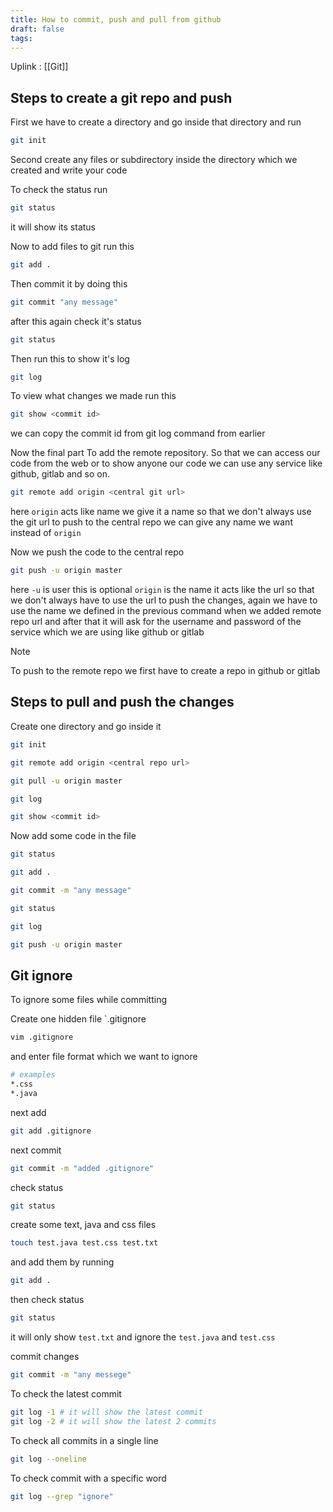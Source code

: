 ```yaml
---
title: How to commit, push and pull from github
draft: false
tags:
---
```

Uplink : [[Git]]

## Steps to create a git repo and push

First we have to create a directory and go inside that directory and run
```bash
git init
```

Second create any files or subdirectory inside the directory which we created and write your code

To check the status run
```bash
git status
```
it will show its status

Now to add files to git run this
```bash
git add .
```

Then commit it by doing this
```bash
git commit "any message"
```

after this again check it's status 
```bash
git status
```

Then run this to show it's log
```bash
git log
```

To view what changes we made run this
```bash
git show <commit id>
```
we can copy the commit id from git log command from earlier

Now the final part
To add the remote repository. So that we can access our code from the web or to show anyone our code
we can use any service like github, gitlab and so on.
```bash
git remote add origin <central git url>
```
here `origin` acts like name we give it a name so that we don't always use the git url to push to the central repo we can give any name we want instead of `origin`

Now we push the code to the central repo
```bash
git push -u origin master
```
here `-u` is user this is optional `origin` is the name it acts like the url so that we don't always have to use the url to push the changes, again we have to use the name we defined in the previous command when we added remote repo url and after that it will ask for the username and password of the service which we are using like github or gitlab

> [!NOTE]
> To push to the remote repo we first have to create a repo in github or gitlab
## Steps to pull and push the changes

Create one directory and go inside it
```bash
git init
```

```bash
git remote add origin <central repo url>
```

```bash
git pull -u origin master
```

```bash
git log
```

```bash
git show <commit id>
```

Now add some code in the file

```bash
git status
```

```bash
git add .
```

```bash
git commit -m "any message"
```

```bash
git status
```

```bash
git log
```

```bash
git push -u origin master
```

## Git ignore

To ignore some files while committing

Create one hidden file `.gitignore
```bash
vim .gitignore
```

and enter file format which we want to ignore
```bash
# examples
*.css
*.java
```

next add 
```bash
git add .gitignore
```

next commit
```bash
git commit -m "added .gitignore"
```

check status
```bash
git status
```

create some text, java and css files
```bash
touch test.java test.css test.txt
```

and add them by running 
```bash
git add .
```

then check status
```bash
git status
```
it will only show `test.txt` and ignore the `test.java` and `test.css`

commit changes
```bash
git commit -m "any messege"
```

To check the latest commit
```bash
git log -1 # it will show the latest commit
git log -2 # it will show the latest 2 commits
```

To check all commits in a single line
```bash
git log --oneline
```

To check commit with a specific word 
```bash
git log --grep "ignore"
```


